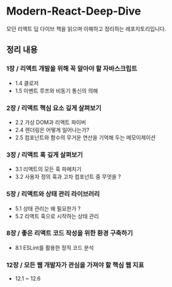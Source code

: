 # Modern-React-Deep-Dive

모던 리액트 딥 다이브 책을 읽으며 이해하고 정리하는 레포지토리입니다.

## 정리 내용

### 1장 / 리액트 개발을 위해 꼭 알아야 할 자바스크립트

- 1.4 클로저
- 1.5 이벤트 루프와 비동기 통신의 의해

### 2장 / 리액트 핵심 요소 깊게 살펴보기

- 2.2 가상 DOM과 리액트 파이버
- 2.4 렌더링은 어떻게 일어나는가?
- 2.5 컴포넌트와 함수의 무거운 연산을 기억해 두는 메모이제이션

### 3장 / 리액트 훅 깊게 살펴보기

- 3.1 리액트의 모든 훅 파헤치기
- 3.2 사용자 정의 훅과 고차 컴포넌트 중 무엇을 ?

### 5장 / 리액트와 상태 관리 라이브러리

- 5.1 상태 관리는 왜 필요한가 ?
- 5.2 리액트 훅으로 시작하는 상태 관리

### 8장 / 좋은 리액트 코드 작성을 위한 환경 구축하기

- 8.1 ESLint를 활용한 정적 코드 분석

### 12장 / 모든 웹 개발자가 관심을 가져야 할 핵심 웹 지표

- 12.1 ~ 12.6
